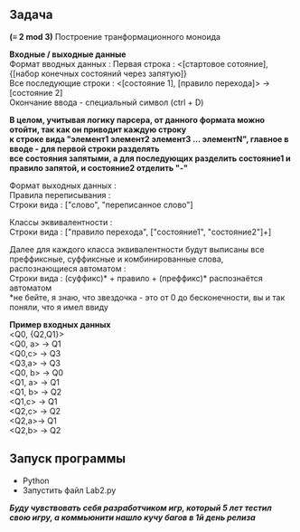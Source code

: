 Задача
---
**(≡ 2 mod 3)** Построение транформационного моноида

**Входные / выходные данные**  
Формат вводных данных :
Первая строка : <\[стартовое сотояние], {\[набор конечных состояний через запятую]}  
Все последующие строки : <\[состояние 1], \[правило перехода]> -> \[состояние 2]  
Окончание ввода - специальный символ (ctrl + D)  

**В целом, учитывая логику парсера, от данного формата можно отойти, так как он приводит каждую строку  
к строке вида "элемент1 элемент2 элемент3 ... элементN", главное в вводе - для первой строки разделять  
все состояния запятыми, а для последующих разделить состояние1 и правило запятой, и состояние2 отделить "-"**  
  
Формат выходных данных :  
Правила переписывания :  
Строки вида : \["слово", "переписанное слово"]  
  
Классы эквивалентности :  
Строки вида : \["правило перехода", \["состояние1", "состояние2"]+]  

Далее для каждого класса эквивалентности будут выписаны все преффиксные, суффиксные и комбинированные слова,  
распознающиеся автоматом :  
Строки вида : (суффикс)* + правило + (преффикс)* распознаётся автоматом  
*не бейте, я знаю, что звездочка - это от 0 до бесконечности, вы и так поняли, что я имел ввиду  

**Пример входных данных**   
<Q0, {Q2,Q1}>  
<Q0, a> -> Q1  
<Q0,c> -> Q3  
<Q3,a> -> Q3  
<Q0, b> -> Q0  
<Q1, a> -> Q1  
<Q1, b> -> Q2  
<Q1,c> -> Q1  
<Q2,c> -> Q2  
<Q2,a>-> Q1  
<Q2,b> -> Q2  
  
Запуск программы  
---
+ Python
+ Запустить файл Lab2.py  
    
***Буду чувствовать себя разработчиком игр, который 5 лет тестил свою игру, а коммьюнити нашло кучу багов в 1й день релиза***
